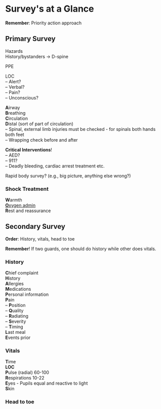 # Survey's at a Glance

**Remember**: Priority action approach 

## Primary Survey

Hazards  
History/bystanders -> D-spine  

PPE

LOC  
– Alert?  
– Verbal?  
– Pain?  
– Unconscious?  


**A**irway  
**B**reathing  
**C**irculation  
**D**istal (sort of part of circulation)  
– Spinal, external limb injuries must be checked - for spinals both hands both feet  
– Wrapping check before and after

**Critical Interventions**!  
– AED?  
– 911?  
– Deadly bleeding, cardiac arrest treatment etc.  

Rapid body survey? (e.g., big picture, anything else wrong?)

### Shock Treatment
**W**armth  
[**O**xygen admin](/Lifeguarding/oxygen-administration/)  
**R**est and reassurance   

## Secondary Survey

**Order**: History, vitals, head to toe

**Remember**! If two guards, one should do history while other does vitals. 

### History
**C**hief complaint  
**H**istory  
**A**llergies  
**M**edications  
**P**ersonal information  
**P**ain  
– **P**osition  
– **Q**uality  
– **R**adiating  
– **S**everity  
– **T**iming  
**L**ast meal  
**E**vents prior  

### Vitals  
**T**ime  
**LOC**  
**P**ulse (radial) 60-100  
**R**espirations 10-22  
**E**yes - Pupils equal and reactive to light  
**S**kin

### Head to toe
